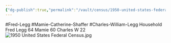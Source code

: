 ```yaml
---
{"dg-publish":true,"permalink":"/vault/census/1950-united-states-federal-census-1/"}
---
```


#Fred-Legg #Mamie-Catherine-Shaffer #Charles-William-Legg 
Household 
Fred Legg 64
Mamie 60
Charles W 22
![1950 United States Federal Census.jpg](/img/user/assets/1950%20United%20States%20Federal%20Census.jpg)

